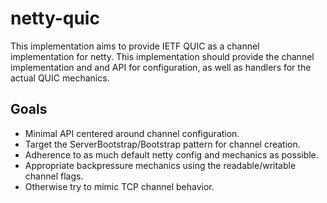 netty-quic
==========

This implementation aims to provide IETF QUIC as a channel implementation
for netty. This implementation should provide the channel implementation and
and API for configuration, as well as handlers for the actual QUIC mechanics.

Goals
------
* Minimal API centered around channel configuration.
* Target the ServerBootstrap/Bootstrap pattern for channel creation.
* Adherence to as much default netty config and mechanics as possible.
* Appropriate backpressure mechanics using the readable/writable channel flags.
* Otherwise try to mimic TCP channel behavior. 